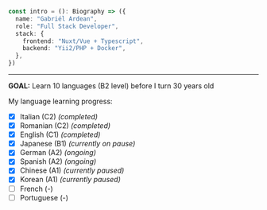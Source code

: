 ```typescript
const intro = (): Biography => ({
  name: "Gabriél Ardean",
  role: "Full Stack Developer",
  stack: {
    frontend: "Nuxt/Vue + Typescript",
    backend: "Yii2/PHP + Docker",
  },
})
```

-----

**GOAL:** Learn 10 languages (B2 level) before I turn 30 years old

My language learning progress:
- [x] Italian (C2) _(completed)_
- [x] Romanian (C2) _(completed)_
- [x] English (C1) _(completed)_
- [x] Japanese (B1) _(currently on pause)_
- [x] German (A2) _(ongoing)_
- [x] Spanish (A2) _(ongoing)_
- [x] Chinese (A1) _(currently paused)_
- [x] Korean (A1) _(currently paused)_
- [ ] French (-)
- [ ] Portuguese (-)
